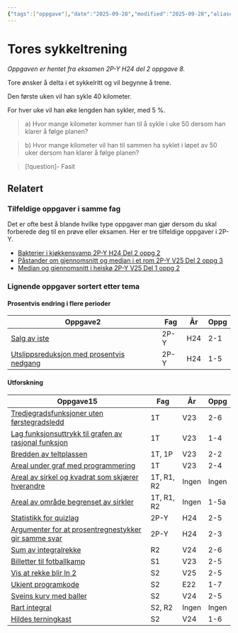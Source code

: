 ```yaml
---
{"tags":["oppgave"],"date":"2025-09-28","modified":"2025-09-28","aliases":[],"dg-publish":true,"temaer":["prosentvis endring i flere perioder","utforskning"],"fag":["2p-y"],"eksamen":"h24","del":2,"oppgave":8,"title":"Tores sykkeltrening","source":null,"todo":["fasit","løsningsforslag"],"permalink":"/tores-sykkeltrening/","dgPassFrontmatter":true}
---
```



# Tores sykkeltrening

<p><span><em>Oppgaven er hentet fra eksamen 2P-Y H24 del 2 oppgave 8.</em></span></p>

Tore ønsker å delta i et sykkelritt og vil begynne å trene.

Den første uken vil han sykle 40 kilometer.

For hver uke vil han øke lengden han sykler, med 5 %.

> a) Hvor mange kilometer kommer han til å sykle i uke 50 dersom han klarer å følge planen?

> b) Hvor mange kilometer vil han til sammen ha syklet i løpet av 50 uker dersom han klarer å følge planen?

>[!question]- Fasit
> 
>

## Relatert
<h3><span>Tilfeldige oppgaver i samme fag</span></h3><p><span>Det er ofte best å blande hvilke type oppgaver man gjør dersom du skal forberede deg til en prøve eller eksamen. Her er tre tilfeldige oppgaver i 2P-Y.</span></p><div><ul class="dataview list-view-ul"><li><span><a data-tooltip-position="top" aria-label="Bakterier i kjøkkensvamp.md" data-href="Bakterier i kjøkkensvamp.md" href="Bakterier i kjøkkensvamp.md" class="internal-link" target="_blank" rel="noopener nofollow">Bakterier i kjøkkensvamp 2P-Y H24 Del 2 oppg 2</a></span></li><li><span><a data-tooltip-position="top" aria-label="Påstander om gjennomsnitt og median i et rom.md" data-href="Påstander om gjennomsnitt og median i et rom.md" href="Påstander om gjennomsnitt og median i et rom.md" class="internal-link" target="_blank" rel="noopener nofollow">Påstander om gjennomsnitt og median i et rom 2P-Y V25 Del 2 oppg 3</a></span></li><li><span><a data-tooltip-position="top" aria-label="Median og gjennomsnitt i heiskø.md" data-href="Median og gjennomsnitt i heiskø.md" href="Median og gjennomsnitt i heiskø.md" class="internal-link" target="_blank" rel="noopener nofollow">Median og gjennomsnitt i heiskø 2P-Y V25 Del 1 oppg 2</a></span></li></ul></div><h3><span>Lignende oppgaver sortert etter tema</span></h3><h4><span>Prosentvis endring i flere perioder</span></h4><div><table class="dataview table-view-table"><thead class="table-view-thead"><tr class="table-view-tr-header"><th class="table-view-th"><span>Oppgave</span><span class="dataview small-text">2</span></th><th class="table-view-th"><span>Fag</span></th><th class="table-view-th"><span>År</span></th><th class="table-view-th"><span>Oppg</span></th></tr></thead><tbody class="table-view-tbody"><tr><td><span><a data-tooltip-position="top" aria-label="Salg av iste.md" data-href="Salg av iste.md" href="Salg av iste.md" class="internal-link" target="_blank" rel="noopener nofollow">Salg av iste</a></span></td><td><span>2P-Y</span></td><td><span>H24</span></td><td><span>2-1</span></td></tr><tr><td><span><a data-tooltip-position="top" aria-label="Utslippsreduksjon med prosentvis nedgang.md" data-href="Utslippsreduksjon med prosentvis nedgang.md" href="Utslippsreduksjon med prosentvis nedgang.md" class="internal-link" target="_blank" rel="noopener nofollow">Utslippsreduksjon med prosentvis nedgang</a></span></td><td><span>2P-Y</span></td><td><span>H24</span></td><td><span>1-5</span></td></tr></tbody></table></div><h4><span>Utforskning</span></h4><div><table class="dataview table-view-table"><thead class="table-view-thead"><tr class="table-view-tr-header"><th class="table-view-th"><span>Oppgave</span><span class="dataview small-text">15</span></th><th class="table-view-th"><span>Fag</span></th><th class="table-view-th"><span>År</span></th><th class="table-view-th"><span>Oppg</span></th></tr></thead><tbody class="table-view-tbody"><tr><td><span><a data-tooltip-position="top" aria-label="Tredjegradsfunksjoner uten førstegradsledd.md" data-href="Tredjegradsfunksjoner uten førstegradsledd.md" href="Tredjegradsfunksjoner uten førstegradsledd.md" class="internal-link" target="_blank" rel="noopener nofollow">Tredjegradsfunksjoner uten førstegradsledd</a></span></td><td><span>1T</span></td><td><span>V23</span></td><td><span>2-6</span></td></tr><tr><td><span><a data-tooltip-position="top" aria-label="Lag funksjonsuttrykk til grafen av rasjonal funksjon.md" data-href="Lag funksjonsuttrykk til grafen av rasjonal funksjon.md" href="Lag funksjonsuttrykk til grafen av rasjonal funksjon.md" class="internal-link" target="_blank" rel="noopener nofollow">Lag funksjonsuttrykk til grafen av rasjonal funksjon</a></span></td><td><span>1T</span></td><td><span>V23</span></td><td><span>1-4</span></td></tr><tr><td><span><a data-tooltip-position="top" aria-label="Bredden av teltplassen.md" data-href="Bredden av teltplassen.md" href="Bredden av teltplassen.md" class="internal-link" target="_blank" rel="noopener nofollow">Bredden av teltplassen</a></span></td><td><span>1T, 1P</span></td><td><span>V23</span></td><td><span>2-2</span></td></tr><tr><td><span><a data-tooltip-position="top" aria-label="Areal under graf med programmering.md" data-href="Areal under graf med programmering.md" href="Areal under graf med programmering.md" class="internal-link" target="_blank" rel="noopener nofollow">Areal under graf med programmering</a></span></td><td><span>1T</span></td><td><span>V23</span></td><td><span>2-4</span></td></tr><tr><td><span><a data-tooltip-position="top" aria-label="Areal av sirkel og kvadrat som skjærer hverandre.md" data-href="Areal av sirkel og kvadrat som skjærer hverandre.md" href="Areal av sirkel og kvadrat som skjærer hverandre.md" class="internal-link" target="_blank" rel="noopener nofollow">Areal av sirkel og kvadrat som skjærer hverandre</a></span></td><td><span>1T, R1, R2</span></td><td><span>Ingen</span></td><td><span>Ingen</span></td></tr><tr><td><span><a data-tooltip-position="top" aria-label="Areal av område begrenset av sirkler.md" data-href="Areal av område begrenset av sirkler.md" href="Areal av område begrenset av sirkler.md" class="internal-link" target="_blank" rel="noopener nofollow">Areal av område begrenset av sirkler</a></span></td><td><span>1T, R1, R2</span></td><td><span>Ingen</span></td><td><span>1-5a</span></td></tr><tr><td><span><a data-tooltip-position="top" aria-label="Statistikk for quizlag.md" data-href="Statistikk for quizlag.md" href="Statistikk for quizlag.md" class="internal-link" target="_blank" rel="noopener nofollow">Statistikk for quizlag</a></span></td><td><span>2P-Y</span></td><td><span>H24</span></td><td><span>2-5</span></td></tr><tr><td><span><a data-tooltip-position="top" aria-label="Argumenter for at prosentregnestykker gir samme svar.md" data-href="Argumenter for at prosentregnestykker gir samme svar.md" href="Argumenter for at prosentregnestykker gir samme svar.md" class="internal-link" target="_blank" rel="noopener nofollow">Argumenter for at prosentregnestykker gir samme svar</a></span></td><td><span>2P-Y</span></td><td><span>H24</span></td><td><span>2-3</span></td></tr><tr><td><span><a data-tooltip-position="top" aria-label="Sum av integralrekke.md" data-href="Sum av integralrekke.md" href="Sum av integralrekke.md" class="internal-link" target="_blank" rel="noopener nofollow">Sum av integralrekke</a></span></td><td><span>R2</span></td><td><span>V24</span></td><td><span>2-6</span></td></tr><tr><td><span><a data-tooltip-position="top" aria-label="Billetter til fotballkamp.md" data-href="Billetter til fotballkamp.md" href="Billetter til fotballkamp.md" class="internal-link" target="_blank" rel="noopener nofollow">Billetter til fotballkamp</a></span></td><td><span>S1</span></td><td><span>V23</span></td><td><span>2-5</span></td></tr><tr><td><span><a data-tooltip-position="top" aria-label="Vis at rekke blir ln 2.md" data-href="Vis at rekke blir ln 2.md" href="Vis at rekke blir ln 2.md" class="internal-link" target="_blank" rel="noopener nofollow">Vis at rekke blir ln 2</a></span></td><td><span>S2</span></td><td><span>V25</span></td><td><span>2-5</span></td></tr><tr><td><span><a data-tooltip-position="top" aria-label="Ukjent programkode.md" data-href="Ukjent programkode.md" href="Ukjent programkode.md" class="internal-link" target="_blank" rel="noopener nofollow">Ukjent programkode</a></span></td><td><span>S2</span></td><td><span>E22</span></td><td><span>1-7</span></td></tr><tr><td><span><a data-tooltip-position="top" aria-label="Sveins kurv med baller.md" data-href="Sveins kurv med baller.md" href="Sveins kurv med baller.md" class="internal-link" target="_blank" rel="noopener nofollow">Sveins kurv med baller</a></span></td><td><span>S2</span></td><td><span>V24</span></td><td><span>2-5</span></td></tr><tr><td><span><a data-tooltip-position="top" aria-label="Rart integral.md" data-href="Rart integral.md" href="Rart integral.md" class="internal-link" target="_blank" rel="noopener nofollow">Rart integral</a></span></td><td><span>S2, R2</span></td><td><span>Ingen</span></td><td><span>Ingen</span></td></tr><tr><td><span><a data-tooltip-position="top" aria-label="Hildes terningkast.md" data-href="Hildes terningkast.md" href="Hildes terningkast.md" class="internal-link" target="_blank" rel="noopener nofollow">Hildes terningkast</a></span></td><td><span>S2</span></td><td><span>V24</span></td><td><span>1-6</span></td></tr></tbody></table></div>

